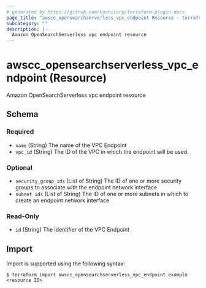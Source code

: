 ```yaml
---
# generated by https://github.com/hashicorp/terraform-plugin-docs
page_title: "awscc_opensearchserverless_vpc_endpoint Resource - terraform-provider-awscc"
subcategory: ""
description: |-
  Amazon OpenSearchServerless vpc endpoint resource
---
```


# awscc_opensearchserverless_vpc_endpoint (Resource)

Amazon OpenSearchServerless vpc endpoint resource



<!-- schema generated by tfplugindocs -->
## Schema

### Required

- `name` (String) The name of the VPC Endpoint
- `vpc_id` (String) The ID of the VPC in which the endpoint will be used.

### Optional

- `security_group_ids` (List of String) The ID of one or more security groups to associate with the endpoint network interface
- `subnet_ids` (List of String) The ID of one or more subnets in which to create an endpoint network interface

### Read-Only

- `id` (String) The identifier of the VPC Endpoint

## Import

Import is supported using the following syntax:

```shell
$ terraform import awscc_opensearchserverless_vpc_endpoint.example <resource ID>
```
